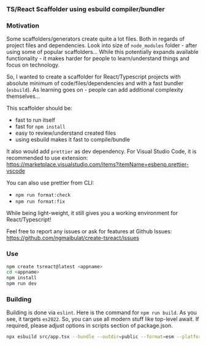 ### TS/React Scaffolder using esbuild compiler/bundler

### Motivation

Some scaffolders/generators create quite a lot files. Both in regards of project files and dependencies.
Look into size of `node_modules` folder - after using some of popular scaffolders... While this potentially expands available functionality - it makes harder for people to learn/understand things and focus on technology.

So, I wanted to create a scaffolder for React/Typescript projects with absolute minimum of code/files/dependencies and with a fast bundler (`esbuild`). As learning goes on - people can add additional complexity themselves...

This scaffolder should be:

- fast to run itself
- fast for `npm install`
- easy to review/understand created files
- using esbuild makes it fast to compile/bundle

It also would add `prettier` as dev dependency. For Visual Studio Code, it is recommended to use
extension: https://marketplace.visualstudio.com/items?itemName=esbenp.prettier-vscode

You can also use prettier from CLI:

- `npm run format:check`
- `npm run format:fix`

While being light-weight, it still gives you a working environment for React/Typescript!

Feel free to report any issues or ask for features at Github Issues:
https://github.com/ngmaibulat/create-tsreact/issues

### Use

```sh
npm create tsreact@latest <appname>
cd <appname>
npm install
npm run dev
```

### Building

Building is done via `eslint`. Here is the command for `npm run build`. As you see, it targets `es2022`.
So, you can use all modern stuff like top-level await. If required, please adjust options in scripts section
of package.json.

```sh
npx esbuild src/app.tsx --bundle --outdir=public --format=esm --platform=browser --target=es2022
```

